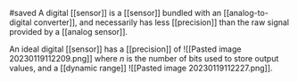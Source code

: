 #saved
A digital [[sensor]] is a [[sensor]] bundled with an [[analog-to-digital converter]], and necessarily has less [[precision]] than the raw signal provided by a [[analog sensor]].

An ideal digital [[sensor]] has a [[precision]] of ![[Pasted image 20230119112209.png]] where $n$ is the number of bits used to store output values, and a [[dynamic range]] ![[Pasted image 20230119112227.png]].